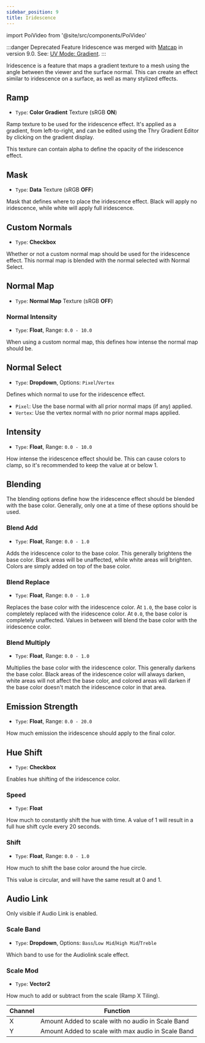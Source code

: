 ```yaml
---
sidebar_position: 9
title: Iridescence
---
```

import PoiVideo from '@site/src/components/PoiVideo'

:::danger Deprecated Feature
Iridescence was merged with [Matcap](../shading/matcap.md) in version 9.0. See: [UV Mode: Gradient](../shading/matcap.md#gradient).
:::

Iridescence is a feature that maps a gradient texture to a mesh using the angle between the viewer and the surface normal. This can create an effect similar to iridescence on a surface, as well as many stylized effects.

## Ramp

- `Type`: **Color Gradient** Texture (sRGB **ON**)

Ramp texture to be used for the iridescence effect. It's applied as a gradient, from left-to-right, and can be edited using the Thry Gradient Editor by clicking on the gradient display.

This texture can contain alpha to define the opacity of the iridescence effect.

## Mask

- `Type`: **Data** Texture (sRGB **OFF**)

Mask that defines where to place the iridescence effect. Black will apply no iridescence, while white will apply full iridescence.

## Custom Normals

- `Type`: **Checkbox**

Whether or not a custom normal map should be used for the iridescence effect. This normal map is blended with the normal selected with Normal Select.

## Normal Map

- `Type`: **Normal Map** Texture (sRGB **OFF**)

### Normal Intensity

- `Type`: **Float**, Range: `0.0 - 10.0`

When using a custom normal map, this defines how intense the normal map should be.

## Normal Select

- `Type`: **Dropdown**, Options: `Pixel`/`Vertex`

Defines which normal to use for the iridescence effect.

- `Pixel`: Use the base normal with all prior normal maps (if any) applied.
- `Vertex`: Use the vertex normal with no prior normal maps applied.

## Intensity

- `Type`: **Float**, Range: `0.0 - 10.0`

How intense the iridescence effect should be. This can cause colors to clamp, so it's recommended to keep the value at or below 1.

## Blending

The blending options define how the iridescence effect should be blended with the base color. Generally, only one at a time of these options should be used.

### Blend Add

- `Type`: **Float**, Range: `0.0 - 1.0`

Adds the iridescence color to the base color. This generally brightens the base color. Black areas will be unaffected, while white areas will brighten. Colors are simply added on top of the base color.

### Blend Replace

- `Type`: **Float**, Range: `0.0 - 1.0`

Replaces the base color with the iridescence color. At `1.0`, the base color is completely replaced with the iridescence color. At `0.0`, the base color is completely unaffected. Values in between will blend the base color with the iridescence color.

### Blend Multiply

- `Type`: **Float**, Range: `0.0 - 1.0`

Multiplies the base color with the iridescence color. This generally darkens the base color. Black areas of the iridescence color will always darken, white areas will not affect the base color, and colored areas will darken if the base color doesn't match the iridescence color in that area.

## Emission Strength

- `Type`: **Float**, Range: `0.0 - 20.0`

How much emission the iridescence should apply to the final color.

## Hue Shift

- `Type`: **Checkbox**

Enables hue shifting of the iridescence color.

### Speed

- `Type`: **Float**

How much to constantly shift the hue with time. A value of 1 will result in a full hue shift cycle every 20 seconds.

### Shift

- `Type`: **Float**, Range: `0.0 - 1.0`

How much to shift the base color around the hue circle.

This value is circular, and will have the same result at 0 and 1.

## Audio Link

Only visible if Audio Link is enabled.

### Scale Band

- `Type`: **Dropdown**, Options: `Bass`/`Low Mid`/`High Mid`/`Treble`

Which band to use for the Audiolink scale effect.

### Scale Mod

- `Type`: **Vector2**

How much to add or subtract from the scale (Ramp X Tiling).

| Channel | Function |
| --- | --- |
| X | Amount Added to scale with no audio in Scale Band |
| Y | Amount Added to scale with max audio in Scale Band |
